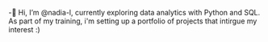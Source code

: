 
-👋 Hi, I’m @nadia-l, currently exploring data analytics with Python and SQL. As part of my training, i'm setting up a portfolio of projects that intirgue my interest :)



